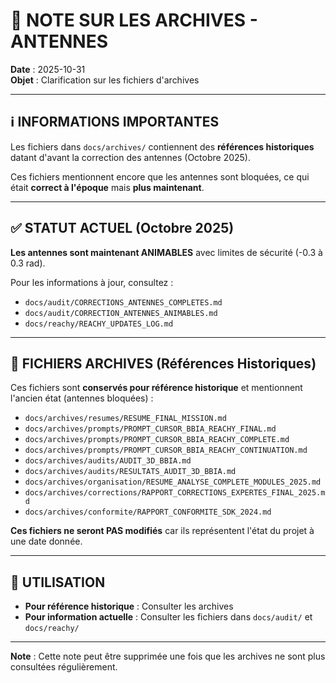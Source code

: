 # 📝 NOTE SUR LES ARCHIVES - ANTENNES

**Date** : 2025-10-31  
**Objet** : Clarification sur les fichiers d'archives

---

## ℹ️ INFORMATIONS IMPORTANTES

Les fichiers dans `docs/archives/` contiennent des **références historiques** datant d'avant la correction des antennes (Octobre 2025).

Ces fichiers mentionnent encore que les antennes sont bloquées, ce qui était **correct à l'époque** mais **plus maintenant**.

---

## ✅ STATUT ACTUEL (Octobre 2025)

**Les antennes sont maintenant ANIMABLES** avec limites de sécurité (-0.3 à 0.3 rad).

Pour les informations à jour, consultez :
- `docs/audit/CORRECTIONS_ANTENNES_COMPLETES.md`
- `docs/audit/CORRECTION_ANTENNES_ANIMABLES.md`
- `docs/reachy/REACHY_UPDATES_LOG.md`

---

## 📁 FICHIERS ARCHIVES (Références Historiques)

Ces fichiers sont **conservés pour référence historique** et mentionnent l'ancien état (antennes bloquées) :

- `docs/archives/resumes/RESUME_FINAL_MISSION.md`
- `docs/archives/prompts/PROMPT_CURSOR_BBIA_REACHY_FINAL.md`
- `docs/archives/prompts/PROMPT_CURSOR_BBIA_REACHY_COMPLETE.md`
- `docs/archives/prompts/PROMPT_CURSOR_BBIA_REACHY_CONTINUATION.md`
- `docs/archives/audits/AUDIT_3D_BBIA.md`
- `docs/archives/audits/RESULTATS_AUDIT_3D_BBIA.md`
- `docs/archives/organisation/RESUME_ANALYSE_COMPLETE_MODULES_2025.md`
- `docs/archives/corrections/RAPPORT_CORRECTIONS_EXPERTES_FINAL_2025.md`
- `docs/archives/conformite/RAPPORT_CONFORMITE_SDK_2024.md`

**Ces fichiers ne seront PAS modifiés** car ils représentent l'état du projet à une date donnée.

---

## 🎯 UTILISATION

- **Pour référence historique** : Consulter les archives
- **Pour information actuelle** : Consulter les fichiers dans `docs/audit/` et `docs/reachy/`

---

**Note** : Cette note peut être supprimée une fois que les archives ne sont plus consultées régulièrement.

